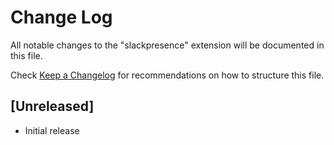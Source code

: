 # Change Log
All notable changes to the "slackpresence" extension will be documented in this file.

Check [Keep a Changelog](http://keepachangelog.com/) for recommendations on how to structure this file.

## [Unreleased]
- Initial release